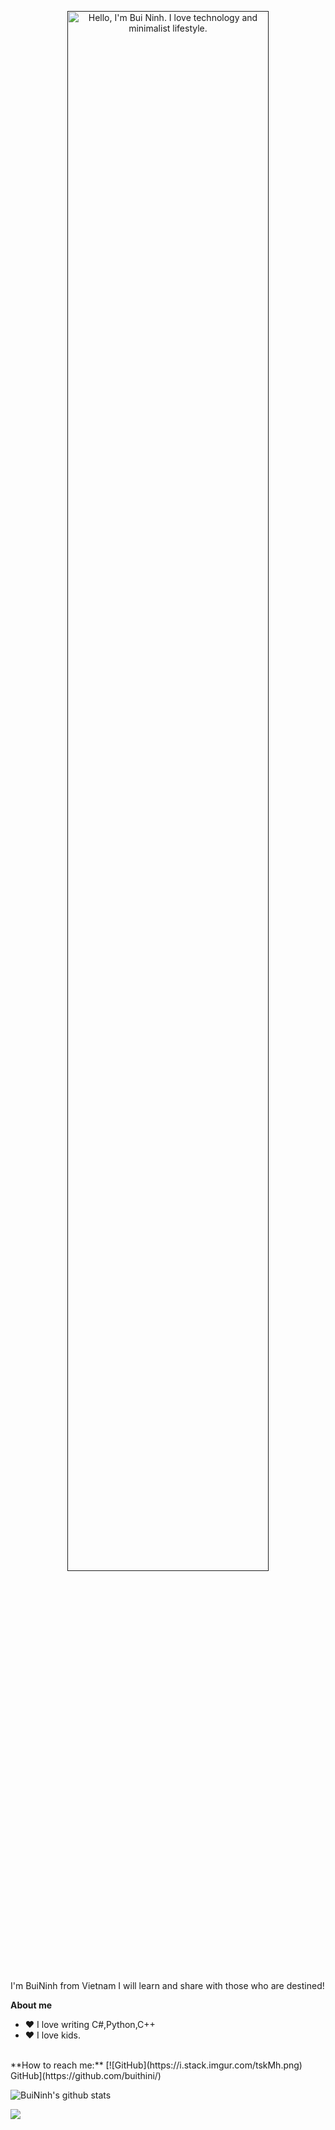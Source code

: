 <p align="center"><a href=""><img width="80%" alt="Hello, I'm Bui Ninh. I love technology and minimalist lifestyle." src="" /></a></p>
<br />
I'm BuiNinh from Vietnam
I will learn and share with those who are destined!
<br />

**About me**
- ❤️ I love writing C#,Python,C++
- ❤️ I love kids.
<br />
**How to reach me:**
[![GitHub](https://i.stack.imgur.com/tskMh.png) GitHub](https://github.com/buithini/)

![BuiNinh's github stats](https://github-readme-stats-git-masterrstaa-rickstaa.vercel.app/api?username=buithini&show_icons=true&theme=tokyonight&hide=contribs,prs,issues)

<a href="https://github.com/vietnh1009/QuickDraw/">
  <!-- Change the `github-readme-stats.anuraghazra1.vercel.app` to `github-readme-stats.vercel.app`  -->
  <img align="center" src="https://github-readme-stats.anuraghazra1.vercel.app/api/pin/?username=vietnh1009&repo=QuickDraw&theme=radical" />
</a>   
